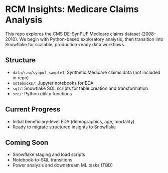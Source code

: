 # RCM Insights: Medicare Claims Analysis

This repo explores the CMS DE-SynPUF Medicare claims dataset (2008–2010). We begin with Python-based exploratory analysis, then transition into Snowflake for scalable, production-ready data workflows.

## Structure

- `data/raw/synpuf_sample1`: Synthetic Medicare claims data (not included in repo)
- `notebooks/`: Jupyter notebooks for EDA
- `sql/`: Snowflake SQL scripts for table creation and transformation
- `src/`: Python utility functions

## Current Progress

- Initial beneficiary-level EDA (demographics, age, mortality)
- Ready to migrate structured insights to Snowflake

## Coming Soon

- Snowflake staging and load scripts
- Notebook-to-SQL transitions
- Power analysis and downstream ML tasks (TBD)
